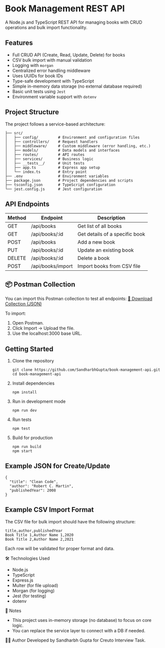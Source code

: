 # Book Management REST API

A Node.js and TypeScript REST API for managing books with CRUD operations and bulk import functionality.

## Features

- Full CRUD API (Create, Read, Update, Delete) for books
- CSV bulk import with manual validation
- Logging with `morgan`
- Centralized error handling middleware
- Uses UUIDs for book IDs
- Type-safe development with TypeScript
- Simple in-memory data storage (no external database required)
- Basic unit tests using `Jest`
- Environment variable support with `dotenv`

## Project Structure

The project follows a service-based architecture:

```
├── src/
│   ├── config/         # Environment and configuration files
│   ├── controllers/    # Request handlers
│   ├── middleware/     # Custom middleware (error handling, etc.)
│   ├── models/         # Data models and interfaces
│   ├── routes/         # API routes
│   ├── services/       # Business logic
│   ├── __tests__/      # Unit tests
│   ├── app.ts          # Express app setup
│   └── index.ts        # Entry point
├── .env                # Environment variables
├── package.json        # Project dependencies and scripts
├── tsconfig.json       # TypeScript configuration
└── jest.config.js      # Jest configuration
```

## API Endpoints

| Method | Endpoint | Description |
|--------|----------|-------------|
| GET | /api/books | Get list of all books |
| GET | /api/books/:id | Get details of a specific book |
| POST | /api/books | Add a new book |
| PUT | /api/books/:id | Update an existing book |
| DELETE | /api/books/:id | Delete a book |
| POST | /api/books/import | Import books from CSV file |

## 📦 Postman Collection
You can import this Postman collection to test all endpoints:
[📁 Download Collection (JSON)](https://github.com/SandharbhGupta/book-management-api/blob/main/Book_Managment_API.postman_collection.json)

To import:
1. Open Postman.
2. Click Import → Upload the file.
3. Use the localhost:3000 base URL.

## Getting Started

1. Clone the repository
   ```
   git clone https://github.com/SandharbhGupta/book-management-api.git
   cd book-management-api
   ```
3. Install dependencies
   ```
   npm install
   ```
5. Run in development mode
   ```
   npm run dev
   ```
7. Run tests
   ```
   npm test
   ```
9. Build for production
    ```
   npm run build
   npm start
    ```
##  Example JSON for Create/Update
```
{
  "title": "Clean Code",
  "author": "Robert C. Martin",
  "publishedYear": 2008
}
```

##  Example CSV Import Format

The CSV file for bulk import should have the following structure:

```
title,author,publishedYear
Book Title 1,Author Name 1,2020
Book Title 2,Author Name 2,2021
```

Each row will be validated for proper format and data.

🛠 Technologies Used
- Node.js
- TypeScript
- Express.js
- Multer (for file upload)
- Morgan (for logging)
- Jest (for testing)
- dotenv

📌 Notes
- This project uses in-memory storage (no database) to focus on core logic.
- You can replace the service layer to connect with a DB if needed.

👨‍💻 Author
Developed by Sandharbh Gupta for Creuto Interview Task.
